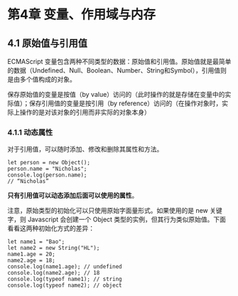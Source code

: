 # 第4章 变量、作用域与内存

## 4.1 原始值与引用值

ECMAScript 变量包含两种不同类型的数据：原始值和引用值。原始值就是最简单的数据（Undefined、Null、Boolean、Number、String和Symbol），引用值则是由多个值构成的对象。

保存原始值的变量是按值（by value）访问的（此时操作的就是存储在变量中的实际值）；保存引用值的变量是按引用（by reference）访问的（在操作对象时，实际上操作的是对该对象的引用而非实际的对象本身）

### 4.1.1 动态属性

对于引用值，可以随时添加、修改和删除其属性和方法。

```
let person = new Object();
person.name = "Nicholas";
console.log(person.name); 
// “Nicholas”
```

**只有引用值可以动态添加后面可以使用的属性**。

注意，原始类型的初始化可以只使用原始字面量形式。如果使用的是 new 关键字，则 Javascript 会创建一个 Object 类型的实例，但其行为类似原始值。下面看看这两种初始化方式的差异：

```
let name1 = "Bao";
let name2 = new String("HL");
name1.age = 20;
name2.age = 18;
console.log(name1.age); // undefined
console.log(name2.age); // 18
console.log(typeof name1); // string
console.log(typeof name2); // object
```



